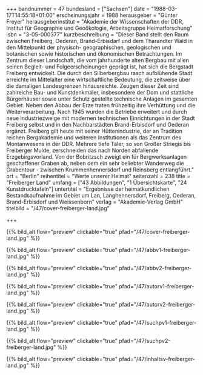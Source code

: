+++
bandnummer = 47
bundesland = ["Sachsen"]
date = "1988-03-17T14:55:18+01:00"
erscheinungsjahr = 1988
herausgeber = "Günter Freyer"
herausgeberinstitut = "Akademie der Wissenschaften der DDR, Institut für Geographie und Geoökologie, Arbeitsgruppe Heimatforschung"
isbn = "3-05-000377"
kurzbeschreibung = "Dieser Band stellt den Raum zwischen Freiberg, Oederan, Brand-Erbisdarf und dem Tharandter Wald in den Mittelpunkt der physisch- geographischen, geologischen und botanischen sowie historischen und ökonomischen Betrachtungen. Im Zentrum dieser Landschaft, die vom jahrhunderte alten Bergbau mit allen seinen Begleit- und Folgeerscheinungen geprägt ist, hat sich die Bergstadt Freiberg entwickelt. Die durch den Silberbergbau rasch aufblühende Stadt erreichte im Mittelalter eine wirtschaftliche Bedeutung, die zeitweise über die damaligen Landesgrenzen hinausreichte. Zeugen dieser Zeit sind zahlreiche Bau- und Kunstdenkmäler, insbesondere der Dom und stattliche Bürgerhäuser sowie unter Schutz gestellte technische Anlagen im gesamten Gebiet. Neben den Abbau der Erze traten frühzeitig ihre Verhüttung und die Weiterverarbeitung. Nach 1945 wurden die Betriebe erweitert und durch neue Industriezweige mit modernen technischen Einrichtungen in der Stadt Freiberg selbst und in den Nachbarstädten Brand-Erbisdorf und Oederan ergänzt. Freiberg gilt heute mit seiner Hüttenindustrie, der an Tradition reichen Bergakademie und weiteren Institutionen als das Zentrum des Montanwesens in der DDR. Mehrere tiefe Täler, so von Großer Striegis bis Freiberger Mulde, zerschneiden das nach Norden abfallende Erzgebirgsvorland. Von der Bobritzsch zweigt ein für Bergwerksanlagen geschaffener Graben ab, neben dem ein sehr beliebter Wanderweg die Grabentour - zwischen Krummenhennersdorf und Reinsberg entlangführt."
ort = "Berlin"
reihentitel = "Werte unserer Heimat"
seitenzahl = 238
title = "Freiberger Land"
umfang = ["43 Abbildungen", "1 Übersichtskarte", "24 Kunstdrucktafeln"]
untertitel = "Ergebnisse der heimatkundlichen Bestandsaufnahme im Gebiet um Lan, Langhennersdorf, Freiberg, Oederan, Brand-Erbisdorf und Weissenborn"
verlag = "Akademie-Verlag GmbH"
titelbild = "/47/cover-freiberger-land.jpg"

+++

{{% bild_alt flow="preview" clickable="true" pfad="/47/cover-freiberger-land.jpg"   %}}

{{% bild_alt flow="preview" clickable="true" pfad="/47/abbv1-freiberger-land.jpg"   %}}

{{% bild_alt flow="preview" clickable="true" pfad="/47/abbv2-freiberger-land.jpg"   %}}

{{% bild_alt flow="preview" clickable="true" pfad="/47/autorv1-freiberger-land.jpg"   %}}

{{% bild_alt flow="preview" clickable="true" pfad="/47/autorv2-freiberger-land.jpg"   %}}

{{% bild_alt flow="preview" clickable="true" pfad="/47/suchpv1-freiberger-land.jpg"   %}}

{{% bild_alt flow="preview" clickable="true" pfad="/47/suchpv2-freiberger-land.jpg"   %}}

{{% bild_alt flow="preview" clickable="true" pfad="/47/inhaltsv-freiberger-land.jpg"   %}}
